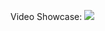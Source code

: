 Video Showcase:
[![](https://img.youtube.com/vi/twb9WMOnHXs/0.jpg)](https://www.youtube.com/watch?v=twb9WMOnHXs)
